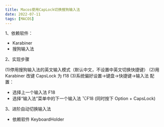 ```yaml
---
title: Macos使用CapLock切换搜狗输入法
date: 2022-07-11
tags: [MACOS]
---
```



1、依赖软件：

- Karabiner
- 搜狗输入法


2、实现步骤

(1)停用搜狗输入法的英文输入模式（默认中文，不设置中英文切换快捷键）
(2)用 Karabiner 改键 CapsLock 为 f18
(3)系统偏好设置->键盘->快捷键->输入法 配置：

- 选择上一个输入法 F18
- 选择“输入法”菜单中的下一个输入法 ⌥F18  (同时按下 Option + CapsLock)


3、进阶自动切换输入法

- 依赖软件 KeyboardHolder
